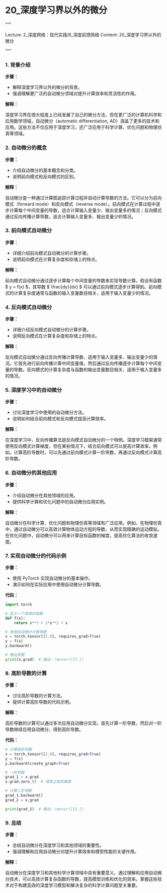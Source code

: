 # 20_深度学习界以外的微分


"""

Lecture: 2_深度网络：现代实践/6_深度前馈网络
Content: 20_深度学习界以外的微分

"""


### 1. 背景介绍
**步骤：**

- 解释深度学习界以外的微分的背景。
- 强调理解更广泛的自动微分领域对提升计算效率和灵活性的作用。

**解释：**

深度学习界在很大程度上已经发展了自己的微分方法，但在更广泛的计算机科学和应用数学领域，自动微分（automatic differentiation, AD）涵盖了更多的技术和应用。这些方法不仅应用于深度学习，还广泛应用于科学计算、优化问题和物理仿真等领域。

### 2. 自动微分的概念
**步骤：**

- 介绍自动微分的基本概念和分类。
- 说明前向模式和反向模式的区别。

**解释：**

自动微分是一种通过计算图追踪计算过程并自动计算导数的方法。它可以分为前向模式（forward mode）和反向模式（reverse mode）。前向模式在计算过程中逐步计算每个中间变量的导数，适合计算输入变量少、输出变量多的情况；反向模式通过反向传播计算导数，适合计算输入变量多、输出变量少的情况。

### 3. 前向模式自动微分
**步骤：**

- 详细介绍前向模式自动微分的计算步骤。
- 说明前向模式在计算复杂度和存储上的特点。

**解释：**

前向模式自动微分通过逐步计算每个中间变量的导数来实现导数计算。假设有函数 $ y = f(x) $，其导数 $ \frac{dy}{dx} $ 可以通过前向模式逐步计算得到。前向模式的计算复杂度通常与函数的输入变量数目相关，适用于输入变量少的情况。

### 4. 反向模式自动微分
**步骤：**

- 详细介绍反向模式自动微分的计算步骤。
- 说明反向模式在计算复杂度和存储上的特点。

**解释：**

反向模式自动微分通过反向传播计算导数，适用于输入变量多、输出变量少的情况。它首先进行前向传播计算中间变量值，然后通过反向传播逐步计算每个中间变量的导数。反向模式的计算复杂度与函数的输出变量数目相关，适用于输入变量多的情况。

### 5. 深度学习中的自动微分
**步骤：**

- 讨论深度学习中使用的自动微分方法。
- 说明如何结合前向模式和反向模式提高计算效率。

**解释：**

在深度学习中，反向传播算法是反向模式自动微分的一个特例。深度学习框架通常使用反向模式计算梯度，但在某些情况下，结合前向模式可以提高计算效率。例如，计算高阶导数时，可以先通过前向模式计算一阶导数，再通过反向模式计算高阶导数。

### 6. 自动微分的其他应用
**步骤：**

- 介绍自动微分在其他领域的应用。
- 提供科学计算和优化问题中的自动微分应用实例。

**解释：**

自动微分在科学计算、优化问题和物理仿真等领域有广泛应用。例如，在物理仿真中，通过自动微分可以高效计算物体运动方程的导数，从而实现精确的运动模拟。在优化问题中，自动微分可以用来计算目标函数的梯度，提高优化算法的收敛速度。

### 7. 实现自动微分的代码示例
**步骤：**

- 使用 PyTorch 实现自动微分的基本操作。
- 演示如何在实际应用中使用自动微分计算导数。

**代码：**

```python
import torch

# 定义一个简单的函数
def f(x):
    return x**3 + 2*x**2 + x

# 使用自动微分计算导数
x = torch.tensor([2.0], requires_grad=True)
y = f(x)
y.backward()

# 输出导数
print(x.grad)  # 输出: tensor([17.])
```

### 8. 高阶导数的计算
**步骤：**

- 讨论高阶导数的计算方法。
- 提供计算高阶导数的代码示例。

**解释：**

高阶导数的计算可以通过多次应用自动微分实现。首先计算一阶导数，然后对一阶导数继续应用自动微分，得到高阶导数。

**代码：**

```python
# 计算高阶导数
x = torch.tensor([2.0], requires_grad=True)
y = f(x)
y.backward(create_graph=True)

# 一阶导数
grad_1 = x.grad
x.grad.zero_()  # 清除之前的梯度

# 计算二阶导数
grad_1.backward()
grad_2 = x.grad

print(grad_2)  # 输出: tensor([11.])
```

### 9. 总结
**步骤：**

- 总结自动微分在深度学习和其他领域的重要性。
- 强调理解和应用自动微分对提升计算效率和模型性能的关键作用。

**解释：**

自动微分在深度学习和其他科学计算领域中具有重要意义。通过理解和应用自动微分技术，可以高效计算复杂函数的导数，提高模型训练和优化的效率。掌握这些技术对于构建高效的深度学习模型和解决复杂的科学计算问题至关重要。
